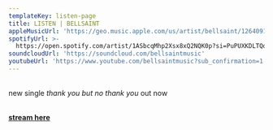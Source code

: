 ```yaml
---
templateKey: listen-page
title: LISTEN | BELLSAINT
appleMusicUrl: 'https://geo.music.apple.com/us/artist/bellsaint/1264091814?mt=1&app=music'
spotifyUrl: >-
  https://open.spotify.com/artist/1ASbcqMhp2Xsx8xQ2NQK0p?si=PuPUXKDLTQq0f-O-cdOt9Q
soundcloudUrl: 'https://soundcloud.com/bellsaintmusic'
youtubeUrl: 'https://www.youtube.com/bellsaintmusic?sub_confirmation=1'
---
```

<br>new single _thank you but no thank you_ out now</br>

<br>[**stream here**](https://ffm.to/bellsaint_thankyoubutnothankyou)</br>
